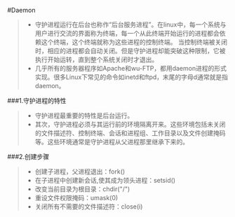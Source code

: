 #Daemon

> + 守护进程运行在后台也称作“后台服务进程”。在linux中，每一个系统与用户进行交流的界面称为终端，每一个从此终端开始运行的进程都会依赖这个终端，这个终端就称为这些进程的控制终端。
当控制终端被关闭时，相应的进程都会自动关闭。但是守护进程却能突破这种限制，它被执行开始运转，直到整个系统关闭时才退出。
> + 几乎所有的服务器程序如Apache和wu-FTP，都用daemon进程的形式实现。很多Linux下常见的命令如inetd和ftpd，末尾的字母d通常就是指daemon。 

###1.守护进程的特性
 
> + 守护进程最重要的特性是后台运行。
> + 其次，守护进程必须与其运行前的环境隔离开来。这些环境包括未关闭的文件描述符、控制终端、会话和进程组、工作目录以及文件创建掩码等。这些环境通常是守护进程从父进程那里继承下来的。
 

###2.创建步骤

> * 创建子进程，父进程退出：fork()
> * 在子进程中创建新会话,使其成为领头进程：setsid()
> * 改变当前目录为根目录：chdir("/")
> * 重设文件权限掩码：umask(0)
> * 关闭所有不需要的文件描述符：close(i)